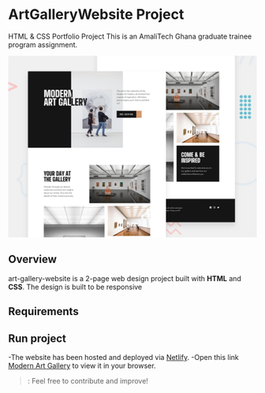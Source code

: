 # ArtGalleryWebsite Project
HTML &amp; CSS Portfolio Project
This is an AmaliTech Ghana graduate trainee program assignment. 

![Design Template](/preview.jpg)

## Overview
art-gallery-website is a 2-page web design project built with **HTML** and **CSS**. The design is built to be responsive

## Requirements


## Run project
-The website has been hosted and deployed via [Netlify](https://www.netlify.com).
-Open this link [Modern Art Gallery](https://art-gallery-web.netlify.app/index.html) to view it in your browser.

>: Feel free to contribute and improve!
